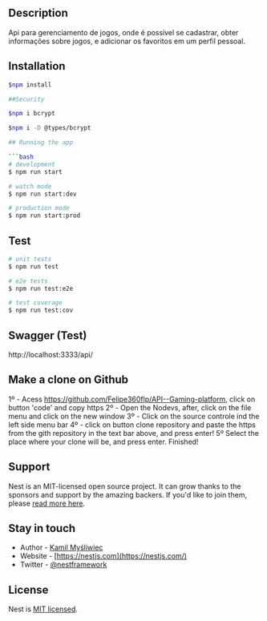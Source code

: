 ## Description

Api para gerenciamento de jogos, onde é possível se cadastrar, obter informações sobre jogos,
e adicionar os favoritos em um perfil pessoal.

## Installation

```bash
$npm install

##Security

$npm i bcrypt

$npm i -D @types/bcrypt

## Running the app

```bash
# development
$ npm run start

# watch mode
$ npm run start:dev

# production mode
$ npm run start:prod
```

## Test

```bash
# unit tests
$ npm run test

# e2e tests
$ npm run test:e2e

# test coverage
$ npm run test:cov
```
## Swagger (Test)

http://localhost:3333/api/

## Make a clone on Github

1º - Acess https://github.com/Felipe360flp/API--Gaming-platform, click on button 'code' and copy https
2º - Open the Nodevs, after, click on the file menu and click on the new window
3º - Click on the source controle ind the left side menu bar
4º - click on button clone repository and paste the https from the gith repository in the text bar above, and press enter!
5º Select the place where your clone will be, and press enter. Finished!

## Support

Nest is an MIT-licensed open source project. It can grow thanks to the sponsors and support by the amazing backers. If you'd like to join them, please [read more here](https://docs.nestjs.com/support).

## Stay in touch

- Author - [Kamil Myśliwiec](https://kamilmysliwiec.com)
- Website - [https://nestjs.com](https://nestjs.com/)
- Twitter - [@nestframework](https://twitter.com/nestframework)

## License

Nest is [MIT licensed](LICENSE).
